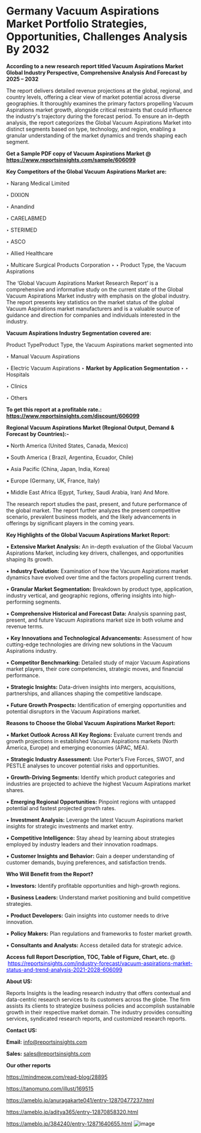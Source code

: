 # Germany Vacuum Aspirations Market Portfolio Strategies, Opportunities, Challenges Analysis By 2032

<strong>According to a new research report titled Vacuum Aspirations Market Global Industry Perspective, Comprehensive Analysis And Forecast by 2025 – 2032</strong>

The report delivers detailed revenue projections at the global, regional, and country levels, offering a clear view of market potential across diverse geographies. It thoroughly examines the primary factors propelling Vacuum Aspirations market growth, alongside critical restraints that could influence the industry's trajectory during the forecast period. To ensure an in-depth analysis, the report categorizes the Global Vacuum Aspirations Market into distinct segments based on type, technology, and region, enabling a granular understanding of the market dynamics and trends shaping each segment.

<strong>Get a Sample PDF copy of Vacuum Aspirations Market </strong><strong>@<a href=https://www.reportsinsights.com/sample/606099 style=color:#0000ff;> https://www.reportsinsights.com/sample/606099</a></strong></font>

<strong>Key Competitors of the Global Vacuum Aspirations Market are:</strong>

‣ Narang Medical Limited

‣ DIXION

‣ Anandind

‣ CARELABMED

‣ STERIMED

‣ ASCO

‣ Allied Healthcare

‣ Multicare Surgical Products Corporation
‣ 
‣ Product Type, the Vacuum Aspirations

The ‘Global Vacuum Aspirations Market Research Report’ is a comprehensive and informative study on the current state of the Global Vacuum Aspirations Market industry with emphasis on the global industry. The report presents key statistics on the market status of the global Vacuum Aspirations market manufacturers and is a valuable source of guidance and direction for companies and individuals interested in the industry.

<strong>Vacuum Aspirations Industry Segmentation covered are:</strong>

Product TypeProduct Type, the Vacuum Aspirations market segmented into

‣ Manual Vacuum Aspirations

‣ Electric Vacuum Aspirations
‣ 
<strong>Market by Application Segmentation</strong>
‣
‣  Hospitals

‣ Clinics

‣ Others

<strong>To get this report at a profitable rate.: <a href=https://www.reportsinsights.com/discount/606099 style=color:#0000ff;>https://www.reportsinsights.com/discount/606099</a></strong></font>

<strong>Regional Vacuum Aspirations Market (Regional Output, Demand &amp; Forecast by Countries):-</strong>

• North America (United States, Canada, Mexico)

• South America ( Brazil, Argentina, Ecuador, Chile)

• Asia Pacific (China, Japan, India, Korea)

• Europe (Germany, UK, France, Italy)

• Middle East Africa (Egypt, Turkey, Saudi Arabia, Iran) And More.

The research report studies the past, present, and future performance of the global market. The report further analyzes the present competitive scenario, prevalent business models, and the likely advancements in offerings by significant players in the coming years.

<strong>Key Highlights of the Global Vacuum Aspirations Market Report:</strong>

• <strong>Extensive Market Analysis:</strong> An in-depth evaluation of the Global Vacuum Aspirations Market, including key drivers, challenges, and opportunities shaping its growth.

• <strong>Industry Evolution:</strong> Examination of how the Vacuum Aspirations market dynamics have evolved over time and the factors propelling current trends.

• <strong>Granular Market Segmentation:</strong> Breakdown by product type, application, industry vertical, and geographic regions, offering insights into high-performing segments.

• <strong>Comprehensive Historical and Forecast Data:</strong> Analysis spanning past, present, and future Vacuum Aspirations market size in both volume and revenue terms.

• <strong>Key Innovations and Technological Advancements:</strong> Assessment of how cutting-edge technologies are driving new solutions in the Vacuum Aspirations industry.

• <strong>Competitor Benchmarking:</strong> Detailed study of major Vacuum Aspirations market players, their core competencies, strategic moves, and financial performance.

• <strong>Strategic Insights:</strong> Data-driven insights into mergers, acquisitions, partnerships, and alliances shaping the competitive landscape.

• <strong>Future Growth Prospects:</strong> Identification of emerging opportunities and potential disruptors in the Vacuum Aspirations market.

<strong>Reasons to Choose the Global Vacuum Aspirations Market Report:</strong>

• <strong>Market Outlook Across All Key Regions:</strong> Evaluate current trends and growth projections in established Vacuum Aspirations markets (North America, Europe) and emerging economies (APAC, MEA).

• <strong>Strategic Industry Assessment:</strong> Use Porter’s Five Forces, SWOT, and PESTLE analyses to uncover potential risks and opportunities.

• <strong>Growth-Driving Segments:</strong> Identify which product categories and industries are projected to achieve the highest Vacuum Aspirations market shares.

• <strong>Emerging Regional Opportunities:</strong> Pinpoint regions with untapped potential and fastest projected growth rates.

• <strong>Investment Analysis:</strong> Leverage the latest Vacuum Aspirations market insights for strategic investments and market entry.

• <strong>Competitive Intelligence:</strong> Stay ahead by learning about strategies employed by industry leaders and their innovation roadmaps.

• <strong>Customer Insights and Behavior:</strong> Gain a deeper understanding of customer demands, buying preferences, and satisfaction trends.

<strong>Who Will Benefit from the Report?</strong>

• <strong>Investors:</strong> Identify profitable opportunities and high-growth regions.

• <strong>Business Leaders:</strong> Understand market positioning and build competitive strategies.

• <strong>Product Developers:</strong> Gain insights into customer needs to drive innovation.

• <strong>Policy Makers:</strong> Plan regulations and frameworks to foster market growth.

• <strong>Consultants and Analysts:</strong> Access detailed data for strategic advice.
</ul>
<strong>Access full Report Description, TOC, Table of Figure, Chart, etc. </strong>@  <a href=https://reportsinsights.com/industry-forecast/vacuum-aspirations-market-status-and-trend-analysis-2021-2028-606099 style=color:#0000ff;>https://reportsinsights.com/industry-forecast/vacuum-aspirations-market-status-and-trend-analysis-2021-2028-606099</a></font>

<strong><strong>About US</strong>:</strong>

Reports Insights is the leading research industry that offers contextual and data-centric research services to its customers across the globe. The firm assists its clients to strategize business policies and accomplish sustainable growth in their respective market domain. The industry provides consulting services, syndicated research reports, and customized research reports.

<strong>Contact US:</strong>

<p class=""""><b>Email:</b> <a href=mailto:info@reportsinsights.com>info@reportsinsights.com</a></p>
<p class=""""><b>Sales:</b> <a href=mailto:sales@reportsinsights.com>sales@reportsinsights.com</a></p>

<strong>Our other reports</strong>

<a href=https://mindmeow.com/read-blog/28895>https://mindmeow.com/read-blog/28895</a>

<a href=https://tanomuno.com/illust/169515>https://tanomuno.com/illust/169515</a>

<a href=https://ameblo.jp/anuragakarte041/entry-12870477237.html>https://ameblo.jp/anuragakarte041/entry-12870477237.html</a>

<a href=https://ameblo.jp/aditya365/entry-12870858320.html>https://ameblo.jp/aditya365/entry-12870858320.html</a>

<a href=https://ameblo.jp/384240/entry-12871640655.html>https://ameblo.jp/384240/entry-12871640655.html</a>
![image](https://github.com/user-attachments/assets/b1a136b8-5998-4589-9a2b-009b9fadaced)
